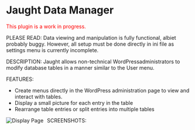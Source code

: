 # Jaught Data Manager

<span style="color:red">This plugin is a work in progress.</span>

PLEASE READ: 
Data viewing and manipulation is fully functional, albiet probably buggy.
However, all setup must be done directly in ini file as
settings menu is currently incomplete.

DESCRIPTION:
Jaught allows non-technical WordPressadministrators to modify database
tables in a manner similar to the User menu.

FEATURES:
* Create menus directly in the WordPress administration page to view and interact with tables.
* Display a small picture for each entry in the table
* Rearrange table entries or split entries into multiple tables

SCREENSHOTS:
<img src="https://i.imgur.com/ow5Nrwb.png"
     alt="Display Page"
     style="float: left; margin-right: 10px;" />
